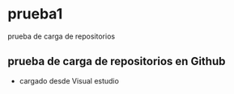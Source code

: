 # prueba1 
prueba de carga de repositorios


## prueba de carga de repositorios en Github
* cargado desde Visual estudio
